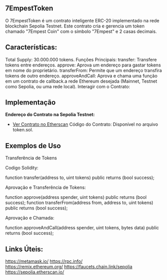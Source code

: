 ## 7EmpestToken

O 7EmpestToken é um contrato inteligente ERC-20 implementado na rede blockchain Sepolia Testnet. 
Este contrato cria e gerencia um token chamado "7Empest Coin" com o símbolo "7Empest" e 2 casas decimais.

## Características:

Total Supply: 30.000.000 tokens.
Funções Principais:
transfer: Transfere tokens entre endereços.
approve: Aprova um endereço para gastar tokens em nome do proprietário.
transferFrom: Permite que um endereço transfira tokens de outro endereço.
approveAndCall: Aprova e chama uma função em um contrato de callback.a rede Ethereum desejada (Mainnet, Testnet como Sepolia, ou uma rede local).
Interagir com o Contrato:

## Implementação

**Endereço do Contrato na Sepolia Testnet:**
- [Ver Contrato no Etherscan](https://sepolia.etherscan.io/address/0x4474b9605f7ea6b35e623d7d03c75a17329837a6)
Código do Contrato: Disponível no arquivo token.sol.

## Exemplos de Uso

Transferência de Tokens

Codigo Solidity:

function transfer(address to, uint tokens) public returns (bool success);

Aprovação e Transferência de Tokens:

function approve(address spender, uint tokens) public returns (bool success);
function transferFrom(address from, address to, uint tokens) public returns (bool success);

Aprovação e Chamada:

function approveAndCall(address spender, uint tokens, bytes data) public returns (bool success);

## Links Úteis:
https://metamask.io/​ 
https://rpc.info/   
https://remix.ethereum.org/
https://faucets.chain.link/sepolia
https://sepolia.etherscan.io/



